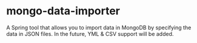 # mongo-data-importer

A Spring tool that allows you to import data in MongoDB by specifying the data in JSON files.
In the future, YML & CSV support will be added.
